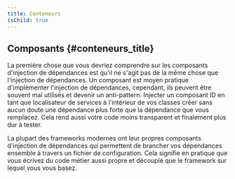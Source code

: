 ```yaml
---
title: Conteneurs
isChild: true
---
```


## Composants {#conteneurs_title}

La première chose que vous devriez comprendre sur les composants d'injection de dépendances est qu'il ne s'agit pas de 
la même chose que l'injection de dépendances. Un composant est moyen pratique d'implémenter l'injection de dépendances, 
cependant, ils peuvent être souvent mal utilisés et devenir un anti-pattern. Injecter un composant ID en tant que 
localisateur de services à l'intérieur de vos classes créer sans aucun doute une dépendance plus forte que la dépendance 
que vous remplacez. Cela rend aussi votre code moins transparent et finalement plus dur à tester.

La plupart des frameworks modernes ont leur propres composants d'injection de dépendances qui permettent de brancher 
vos dépendances ensemble à travers un fichier de configuration. Cela signifie en pratique que vous écrivez du code métier 
aussi propre et découplé que le framework sur lequel vous vous basez.
